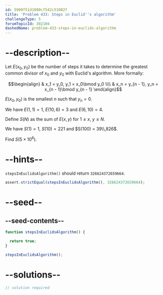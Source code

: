 ```yaml
---
id: 5900f51d1000cf542c51002f
title: 'Problem 433: Steps in Euclid''s algorithm'
challengeType: 5
forumTopicId: 302104
dashedName: problem-433-steps-in-euclids-algorithm
---
```


# --description--

Let $E(x_0, y_0)$ be the number of steps it takes to determine the greatest common divisor of $x_0$ and $y_0$ with Euclid's algorithm. More formally:

$$\begin{align} & x_1 = y_0, y_1 = x_0\bmod y_0 \\\\ & x_n = y_{n - 1}, y_n = x_{n - 1}\bmod y_{n - 1} \end{align}$$

$E(x_0, y_0)$ is the smallest $n$ such that $y_n = 0$.

We have $E(1, 1) = 1$, $E(10, 6) = 3$ and $E(6, 10) = 4$.

Define $S(N)$ as the sum of $E(x, y)$ for $1 ≤ x$, $y ≤ N$.

We have $S(1) = 1$, $S(10) = 221$ and $S(100) = 39\\,826$.

Find $S(5 \times {10}^6)$.

# --hints--

`stepsInEuclidsAlgorithm()` should return `326624372659664`.

```js
assert.strictEqual(stepsInEuclidsAlgorithm(), 326624372659664);
```

# --seed--

## --seed-contents--

```js
function stepsInEuclidsAlgorithm() {

  return true;
}

stepsInEuclidsAlgorithm();
```

# --solutions--

```js
// solution required
```
